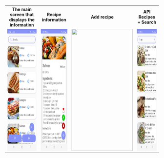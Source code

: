 # 
<table>
  <tr>
    <th>The main screen that displays the information</th>
    <th>Recipe information</th>
    <th>Add recipe</th>
    <th>API Recipes + Search</th>
  </tr>
  <tr>
    <td><img src="screenshots/My recipes.jpg" width="200" height="400"></td>
    <td><img src="screenshots/Recipe information.jpg" width="200" height="400"></td>
    <td><img src="screenshots/Add recipe.jpg" width="200" height="400"></td>
    <td><img src="screenshots/API Recipes + Search.jpg" width="200" height="400"></td>
  </tr>
</table>

